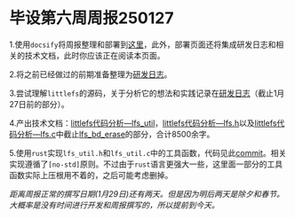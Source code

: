 # 毕设第六周周报250127

1.使用`docsify`将周报整理和部署到[这里](https://duanjr.github.io/GraduationProjectRecords/#/./docs/%E5%91%A8%E6%8A%A5/%E7%AC%AC%E4%B8%80%E5%91%A8%EF%BC%8812%E6%9C%8825%E6%97%A5%EF%BC%89)，此外，部署页面还将集成研发日志和相关的技术文档，此时你应该正在阅读本页面。

2.将之前已经做过的前期准备整理为[研发日志](./docs/研发日志/准备工作.md)。

3.尝试理解`littlefs`的源码，关于分析它的想法和实践记录在[研发日志](./docs/研发日志/littlefs源码理解)（截止1月27日前的部分）。

4.产出技术文档：[littlefs代码分析—lfs_util](./docs/技术文档/littlefs代码分析—lfs_util)，[littlefs代码分析—lfs.h](./docs/技术文档/littlefs代码分析—lfs.h)以及[littlefs代码分析—lfs.c](./docs/技术文档/littlefs代码分析—lfs.c.md)中截止[lfs_bd_erase](./docs/技术文档/littlefs代码分析—lfs.c?id=lfs_bd_erase)的部分，合计8500余字。

5.使用`rust`实现`lfs_util.h`和`lfs_util.c`中的工具函数，代码见此[commit](https://github.com/duanjr/littlefs-rust/commit/f0048dd59307a35d35d83aa672b7fa4dc8170b75)。相关实现遵循了`[no-std]`原则。不过由于`rust`语言更强大一些，这里面一部分的工具函数实际上压根用不着的，之后可能考虑删掉。



*距离周报正常的撰写日期(1月29日)还有两天。但是因为明后两天是除夕和春节。大概率是没有时间进行开发和周报撰写的，所以提前到今天。*


